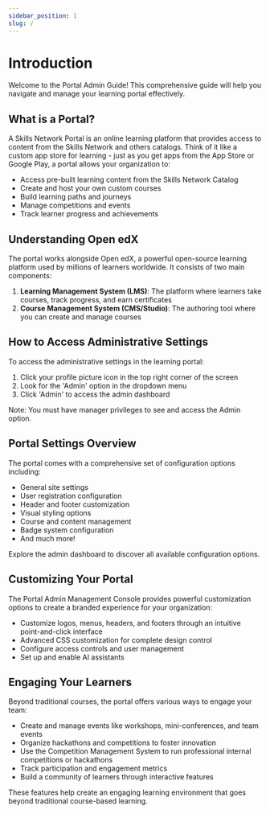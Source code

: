 ```yaml
---
sidebar_position: 1
slug: /
---
```


# Introduction

Welcome to the Portal Admin Guide! This comprehensive guide will help you navigate and manage your learning portal effectively.

## What is a Portal?

A Skills Network Portal is an online learning platform that provides access to content from the Skills Network and others catalogs. Think of it like a custom app store for learning - just as you get apps from the App Store or Google Play, a portal allows your organization to:

- Access pre-built learning content from the Skills Network Catalog
- Create and host your own custom courses
- Build learning paths and journeys
- Manage competitions and events
- Track learner progress and achievements

## Understanding Open edX

The portal works alongside Open edX, a powerful open-source learning platform used by millions of learners worldwide. It consists of two main components:

1. **Learning Management System (LMS)**: The platform where learners take courses, track progress, and earn certificates
2. **Course Management System (CMS/Studio)**: The authoring tool where you can create and manage courses

## How to Access Administrative Settings

To access the administrative settings in the learning portal:

1. Click your profile picture icon in the top right corner of the screen
2. Look for the 'Admin' option in the dropdown menu
3. Click 'Admin' to access the admin dashboard

Note: You must have manager privileges to see and access the Admin option.

## Portal Settings Overview

The portal comes with a comprehensive set of configuration options including:

- General site settings
- User registration configuration
- Header and footer customization
- Visual styling options
- Course and content management
- Badge system configuration
- And much more!

Explore the admin dashboard to discover all available configuration options.

## Customizing Your Portal

The Portal Admin Management Console provides powerful customization options to create a branded experience for your organization:

- Customize logos, menus, headers, and footers through an intuitive point-and-click interface
- Advanced CSS customization for complete design control
- Configure access controls and user management
- Set up and enable AI assistants

## Engaging Your Learners

Beyond traditional courses, the portal offers various ways to engage your team:

- Create and manage events like workshops, mini-conferences, and team events
- Organize hackathons and competitions to foster innovation
- Use the Competition Management System to run professional internal competitions or hackathons
- Track participation and engagement metrics
- Build a community of learners through interactive features

These features help create an engaging learning environment that goes beyond traditional course-based learning.
